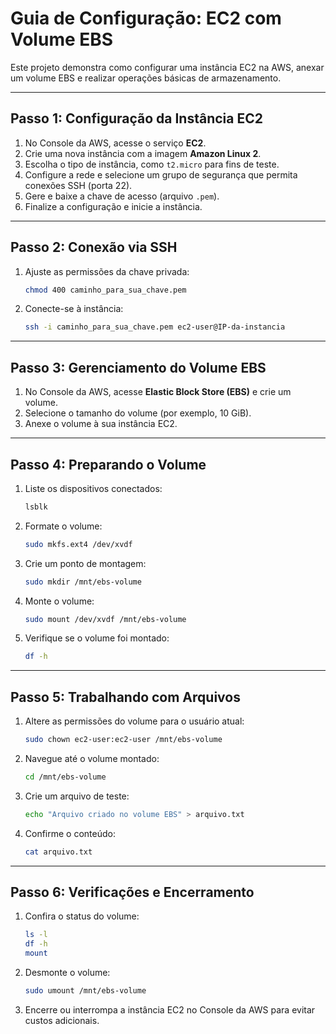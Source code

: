 # Guia de Configuração: EC2 com Volume EBS

Este projeto demonstra como configurar uma instância EC2 na AWS, anexar um volume EBS e realizar operações básicas de armazenamento. 

---

## Passo 1: Configuração da Instância EC2
1. No Console da AWS, acesse o serviço **EC2**.
2. Crie uma nova instância com a imagem **Amazon Linux 2**.
3. Escolha o tipo de instância, como `t2.micro` para fins de teste.
4. Configure a rede e selecione um grupo de segurança que permita conexões SSH (porta 22).
5. Gere e baixe a chave de acesso (arquivo `.pem`).
6. Finalize a configuração e inicie a instância.

---

## Passo 2: Conexão via SSH
1. Ajuste as permissões da chave privada:
   ```bash
   chmod 400 caminho_para_sua_chave.pem
   ```
2. Conecte-se à instância:
   ```bash
   ssh -i caminho_para_sua_chave.pem ec2-user@IP-da-instancia
   ```

---

## Passo 3: Gerenciamento do Volume EBS
1. No Console da AWS, acesse **Elastic Block Store (EBS)** e crie um volume.
2. Selecione o tamanho do volume (por exemplo, 10 GiB).
3. Anexe o volume à sua instância EC2.

---

## Passo 4: Preparando o Volume
1. Liste os dispositivos conectados:
   ```bash
   lsblk
   ```
2. Formate o volume:
   ```bash
   sudo mkfs.ext4 /dev/xvdf
   ```
3. Crie um ponto de montagem:
   ```bash
   sudo mkdir /mnt/ebs-volume
   ```
4. Monte o volume:
   ```bash
   sudo mount /dev/xvdf /mnt/ebs-volume
   ```
5. Verifique se o volume foi montado:
   ```bash
   df -h
   ```

---

## Passo 5: Trabalhando com Arquivos
1. Altere as permissões do volume para o usuário atual:
   ```bash
   sudo chown ec2-user:ec2-user /mnt/ebs-volume
   ```
2. Navegue até o volume montado:
   ```bash
   cd /mnt/ebs-volume
   ```
3. Crie um arquivo de teste:
   ```bash
   echo "Arquivo criado no volume EBS" > arquivo.txt
   ```
4. Confirme o conteúdo:
   ```bash
   cat arquivo.txt
   ```

---

## Passo 6: Verificações e Encerramento
1. Confira o status do volume:
   ```bash
   ls -l
   df -h
   mount
   ```
2. Desmonte o volume:
   ```bash
   sudo umount /mnt/ebs-volume
   ```
3. Encerre ou interrompa a instância EC2 no Console da AWS para evitar custos adicionais.



